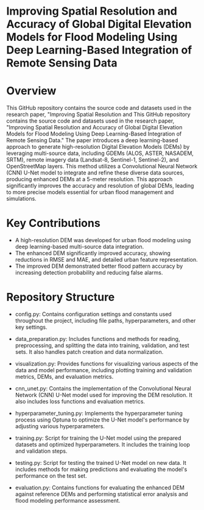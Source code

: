 # Improving Spatial Resolution and Accuracy of Global Digital Elevation Models for Flood Modeling Using Deep Learning-Based Integration of Remote Sensing Data 

# Overview
This GitHub repository contains the source code and datasets used in the research paper, "Improving Spatial Resolution and 
This GitHub repository contains the source code and datasets used in the research paper, "Improving Spatial Resolution and Accuracy of Global Digital Elevation Models for Flood Modeling Using Deep Learning-Based Integration of Remote Sensing Data." The paper introduces a deep learning-based approach to generate high-resolution Digital Elevation Models (DEMs) by leveraging multi-source data, including GDEMs (ALOS, ASTER, NASADEM, SRTM), remote imagery data (Landsat-8, Sentinel-1, Sentinel-2), and OpenStreetMap layers. This method utilizes a Convolutional Neural Network (CNN) U-Net model to integrate and refine these diverse data sources, producing enhanced DEMs at a 5-meter resolution. This approach significantly improves the accuracy and resolution of global DEMs, leading to more precise models essential for urban flood management and simulations.

# Key Contributions
- A high-resolution DEM was developed for urban flood modeling using deep learning-based multi-source data integration.
- The enhanced DEM significantly improved accuracy, showing reductions in RMSE and MAE, and detailed urban feature representation.
- The improved DEM demonstrated better flood pattern accuracy by increasing detection probability and reducing false alarms.

# Repository Structure
- config.py: Contains configuration settings and constants used throughout the project, including file paths, hyperparameters, and other key settings.

- data_preparation.py: Includes functions and methods for reading, preprocessing, and splitting the data into training, validation, and test sets. It also handles patch creation and data normalization.

- visualization.py: Provides functions for visualizing various aspects of the data and model performance, including plotting training and validation metrics, DEMs, and evaluation metrics.

- cnn_unet.py: Contains the implementation of the Convolutional Neural Network (CNN) U-Net model used for improving the DEM resolution. It also includes loss functions and evaluation metrics.

- hyperparameter_tuning.py: Implements the hyperparameter tuning process using Optuna to optimize the U-Net model's performance by adjusting various hyperparameters.

- training.py: Script for training the U-Net model using the prepared datasets and optimized hyperparameters. It includes the training loop and validation steps.

- testing.py: Script for testing the trained U-Net model on new data. It includes methods for making predictions and evaluating the model's performance on the test set.

- evaluation.py: Contains functions for evaluating the enhanced DEM against reference DEMs and performing statistical error analysis and flood modeling performance assessment.
